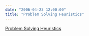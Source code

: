 ```yaml
---
date: "2006-04-23 12:00:00"
title: "Problem Solving Heuristics"
---
```


[Problem Solving Heuristics](/lemire/blog/2006/04-23-problem-solving-heuristics)

